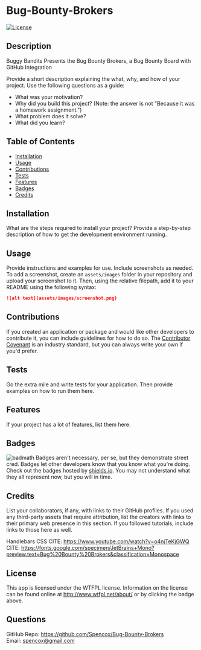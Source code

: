 # Bug-Bounty-Brokers
[![License](https://img.shields.io/badge/License-WTFPL-brightgreen.svg)](http://www.wtfpl.net/about/)
## Description

Buggy Bandits Presents the Bug Bounty Brokers, a Bug Bounty Board with GitHub Integration

Provide a short description explaining the what, why, and how of your project. 
Use the following questions as a guide:
- What was your motivation?
- Why did you build this project? (Note: the answer is not "Because it was a homework assignment.")
- What problem does it solve?
- What did you learn?

## Table of Contents
- [Installation](#installation)
- [Usage](#usage)
- [Contributions](#contributions)
- [Tests](#tests)
- [Features](#features)
- [Badges](#badges)
- [Credits](#credits)

## Installation
What are the steps required to install your project? Provide a step-by-step description of how to get the development environment running.

## Usage
Provide instructions and examples for use. Include screenshots as needed.
To add a screenshot, create an `assets/images` folder in your repository and upload your screenshot to it. Then, using the relative filepath, add it to your README using the following syntax:
```md
![alt text](assets/images/screenshot.png)
```

## Contributions
If you created an application or package and would like other developers to contribute it, you can include guidelines for how to do so. The [Contributor Covenant](https://www.contributor-covenant.org/) is an industry standard, but you can always write your own if you'd prefer.

## Tests
Go the extra mile and write tests for your application. Then provide examples on how to run them here.

## Features
If your project has a lot of features, list them here.

## Badges
![badmath](https://img.shields.io/github/languages/top/lernantino/badmath)
Badges aren't necessary, per se, but they demonstrate street cred. Badges let other developers know that you know what you're doing. Check out the badges hosted by [shields.io](https://shields.io/). You may not understand what they all represent now, but you will in time.

## Credits
List your collaborators, if any, with links to their GitHub profiles.
If you used any third-party assets that require attribution, list the creators with links to their primary web presence in this section.
If you followed tutorials, include links to those here as well.

<CITATIONS>

Handlebars CSS
CITE: https://www.youtube.com/watch?v=o4njTeKjGWQ
CITE: https://fonts.google.com/specimen/JetBrains+Mono?preview.text=Bug%20Bounty%20Brokers&classification=Monospace 


## License
This app is licensed under the WTFPL license. Information on the license can be found online at http://www.wtfpl.net/about/ or by clicking the badge above.

## Questions
GitHub Repo: https://github.com/Spencox/Bug-Bounty-Brokers  
Email: spencox@gmail.com